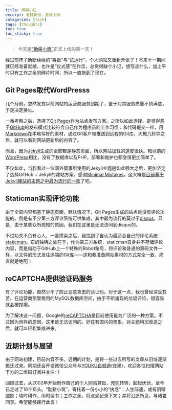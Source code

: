 ```yaml
---
title: 晴耕小记
excerpt: 老铺新张，重装上线
categories: [tech]
tags: [thoughts]
toc: true
toc_sticky: true
---
```


> 今天是[“勤耕小筑”](https://morningspace.github.io/)正式上线的第一天！

经过前阵子断断续续的“筹备”与“试运行”，个人网站又重新开张了！本来十一期间就已经准备就绪，也许是“仪式感”在作祟，总觉得缺个小记，想写点什么，加上平时只有工作之余的碎片时间，所以一直拖到了现在。

## Git Pages取代WordPresss

几个月前，忽然发觉以前网站的运营商服务到期了，鉴于对其服务质量不慎满意，于是决定换址。

一番考察之后，选择了[Git Pages](https://pages.github.com/)作为站点发布方案。之所以如此选择，是觉得基于[GitHub](https://github.com/)的发布模式比较符合自己作为程序员的工作习惯：和代码提交一样，用[Markdown](https://daringfireball.net/projects/markdown/)在本地写好的素材，通过Git客户端推送到远程的Git库，大概几秒钟之后，就可以看到网站更新后的内容了。

而且，因为[Jekyll](https://jekyllrb.com/)生成的全部都是静态页面，所以网站加载的速度很快。和以前的[WordPress](https://wordpress.org/)相比，没有了数据库以及PHP，部署和维护也都变得更加简单了。

不仅如此，当我看过一位国外同事所使用的Jekyll主题是如此强大之后，更加坚定了选择GitHub + Jekyll的建站方案。感谢[Minimal Mistakes](https://mmistakes.github.io/minimal-mistakes/)，这大概是[目前基于Jekyll建站的主题之中最为流行的一款](https://github.com/topics/jekyll-theme)了吧。

## Staticman实现评论功能

由于全部内容都基于静态页面，默认情况下，Git Pages生成的站点是没有评论功能的。倒是有不少第三方评论系统可供集成，其中最为流行的莫过于[disqus](https://disqus.com/)。只是，由于某些众所周知的原因，我们在这里是无法访问到disqus的。

不过功夫不负有心人，一番摸索之后，我找到了自认为最适合自己的评论系统：[staticman](https://staticman.net/)。它的独特之处在于，作为第三方系统，staticman自身并不存储评论内容，而是借助于GitHub上一个特殊的Robot账号，将评论和普通的源码文件一样，以文件的形式发往远端的Git库——这和我准备网站素材的方式完全一致，简直就是绝配！

## reCAPTCHA提供验证码服务

有了评论功能，自然少不了防止恶意攻击的验证码。对于这一点，我也曾经深受其苦。在运营商那里租用的MySQL数据库空间，由于不断涌现的垃圾评论，很容易就会被撑爆。

为了解决这一问题，Google的[reCAPTCHA](https://www.google.com/recaptcha/intro/)是目前使用最为广泛的一种方案。不过因为同样的原因，这里是无法访问的。好在有国内的景象，对主题稍加改造之后，就可以轻松集成进来。

## 近期计划与展望

由于网站初建，目前内容不多。近期的计划，是将一些过去所写的文章从旧址逐渐搬迁过来。同期还会开设微信公众号与[YOUKU自频道](http://i.youku.com/morningspace)(在建)，欢迎各位扫描网站下方的二维码订阅并关注:-)

回顾过去，从2002年开始制作自己的个人网站算起，兜兜转转，起起伏伏，至今已走过了16个年头。“勤耕小筑”，寄托着一份小小的“执念”：人生际遇，或有阴晴圆缺；晴时耕作，雨时读书；工作之余，将点滴记录下来；并将沿途所见，与诸君同享。希望能够践行此言！
